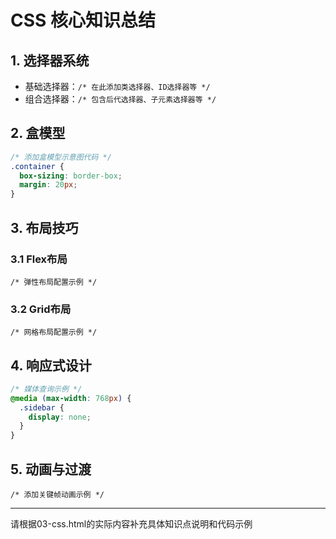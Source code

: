 # CSS 核心知识总结

## 1. 选择器系统
- 基础选择器：`/* 在此添加类选择器、ID选择器等 */`
- 组合选择器：`/* 包含后代选择器、子元素选择器等 */`

## 2. 盒模型
```css
/* 添加盒模型示意图代码 */
.container {
  box-sizing: border-box;
  margin: 20px;
}
```

## 3. 布局技巧
### 3.1 Flex布局
`/* 弹性布局配置示例 */`

### 3.2 Grid布局
`/* 网格布局配置示例 */`

## 4. 响应式设计
```css
/* 媒体查询示例 */
@media (max-width: 768px) {
  .sidebar {
    display: none;
  }
}
```

## 5. 动画与过渡
`/* 添加关键帧动画示例 */`

---
请根据03-css.html的实际内容补充具体知识点说明和代码示例